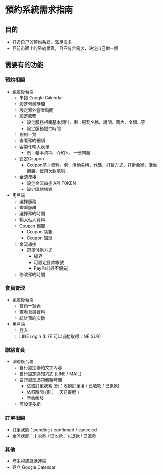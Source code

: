 # 預約系統需求指南

## 目的

- 打造自己的預約系統，滿足需求
- 目前市面上的系統很貴，且不符合需求，決定自己做一個

## 需要有的功能

### 預約相關

- 系統後台端
  - 串接 Google Calendar
  - 設定營業時間
  - 設定額外營業時間
  - 設定服務
    - 設定服務相關基本資料，例：服務名稱、說明、圖片、金額…等
    - 設定服務提供時間
  - 預約一覽
  - 查看預約細項
  - 客製化輸入表單
    - 例：基本資料、介紹人、一些問題
  - 設定Coupon
    - Coupon基本資料，例：活動名稱、代碼、打折方式、打折金額、活動期間、使用次數限制…
  - 金流串接
    - 設定金流串接 API TOKEN
    - 設定匯款帳號
- 用戶端
  - 選擇服務
  - 查看服務
  - 選擇預約時間
  - 輸入個人資料
  - Coupon 相關
    - Coupon 功能
    - Coupon 驗證
  - 金流串接
    - 選擇付款方式
      - 綠界
      - 可設定匯款帳號
      - PayPal (最不優先)
  - 修改預約時間

### 會員管理

- 系統後台端
  - 會員一覽表
  - 查看會員資料
  - 統計預約次數
- 用戶端
  - 登入
  - LINE Login (LIFF 可以自動取得 LINE SUB)

### 聯絡會員

- 系統後台端
  - 自行設定聯絡文字內容
  - 自行設定通知方式 (LINE / MAIL)
  - 自行設定通知觸發時間 
    - 依照訂單狀態 (例：收到訂單後 / 已收款 / 已退款)
    - 依照時間 (例：一天前提醒 )
    - 手動觸發
  - 可設定多組

### 訂單相關

- 訂單狀態：pending / confirmed / canceled
- 金流狀態：未收款 / 已收款 / 未退款 / 已退款

### 其他

- 產生視訊對話連結
- 建立 Google Calendar